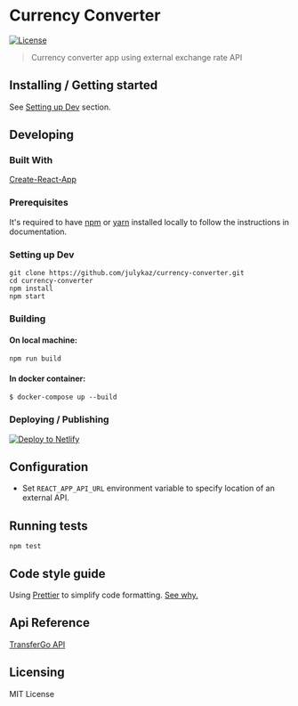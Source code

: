# Currency Converter

[![License][license-badge]][license-url]

> Currency converter app using external exchange rate API

## Installing / Getting started

See [Setting up Dev](#setting-up-dev) section.

## Developing

### Built With

[Create-React-App](https://facebook.github.io/create-react-app/)

### Prerequisites

It's required to have [npm](https://www.npmjs.com/get-npm) or [yarn](https://yarnpkg.com/) installed locally to follow the instructions in documentation.

### Setting up Dev

```shell
git clone https://github.com/julykaz/currency-converter.git
cd currency-converter
npm install
npm start
```

### Building

#### On local machine:

```shell
npm run build
```

#### In docker container:

```shell
$ docker-compose up --build
```

### Deploying / Publishing

[![Deploy to Netlify](https://www.netlify.com/img/deploy/button.svg)](https://app.netlify.com/start/deploy?repository=https://github.com/julykaz/currency-converter)

## Configuration

* Set `REACT_APP_API_URL` environment variable to specify location of an external API.

## Running tests

```shell
npm test
```

## Code style guide

Using [Prettier](https://prettier.io/) to simplify code formatting. [See why.](https://prettier.io/docs/en/why-prettier.html)

## Api Reference

[TransferGo API](https://my.transfergo.com/api)

## Licensing

MIT License

[license-badge]: https://img.shields.io/github/license/robertoachar/docker-express-mongodb.svg
[license-url]: https://opensource.org/licenses/MIT
